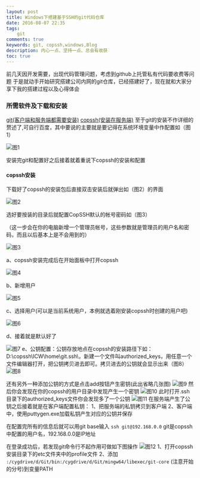 ```yaml
---
layout: post
title: Windows下搭建基于SSH的git代码仓库
date: 2016-08-07 22:35
tags: 	
	git
comments: true
keywords: git, copssh,windows,Blog
description: 内心一点、坚持一点、总会有收获
toc: true
---
```


前几天因开发需要，出现代码管理问题，考虑到github上托管私有代码要收费等问题
于是就动手开始研究搭建公司内网的git仓库，已经搭建好了，现在就和大家分享下我的搭建过程以及心得体会

<!-- more -->

### 所需软件及下载和安装

[git(客户端和服务端都需要安装)](https://git-for-windows.github.io/)
[copssh(安装在服务端)](https://www.itefix.net/copssh)
至于git的安装不作详细的赘述了,可自行百度，其中要说的主要就是要记得在系统环境变量中作配置如（图1）

![图1](/assets/blogImg/git-copssh/git-global-config.png)

安装完git和配置好之后接着就着重说下copssh的安装和配置

#### copssh安装

下载好了copssh的安装包后直接双击安装后就弹出如（图2）的界面

![图2](/assets/blogImg/git-copssh/copssh_install_1.png)

选好要按装的目录后就配置CopSSH默认的帐号密码如（图3）

（这一步会在你的电脑新增一个管理员帐号，这些参数就是管理员的用户名和密码，而且以后基本上是不会用到的）

![图3](/assets/blogImg/git-copssh/copssh_install_2.png)

a、copssh安装完成后在开始面板中打开copssh

![图4](/assets/blogImg/git-copssh/copssh_config.png)

b、新增用户

![图5](/assets/blogImg/git-copssh/copssh_config_1.png)

c、选择用户(可以是当前系统用户，本例就选着刚安装copssh时创建的用户吧)

![图6](/assets/blogImg/git-copssh/copssh_config_2.png)

d、接着就是默认好了

![图7](/assets/blogImg/git-copssh/copssh_config_3.png)
e、公钥配置：公钥存放地点在copssh的安装路径下如：D:\copssh\ICW\home\git\.ssh\，新建一个文件叫authorized_keys，用任意一个文件编辑器打开，把公钥拷贝进去即可。拷贝进去的公钥就会显示出来（图8）
![图8](/assets/blogImg/git-copssh/copssh_config_key.png)

还有另外一种添加公钥的方式是点击add按钮产生密钥(此出省略几张图)
![图9](/assets/blogImg/git-copssh/copssh_config_key_1.png)
然后你会发现在你的copssh的用户目录中发现产生一个密钥
![图10](/assets/blogImg/git-copssh/copssh_config_key_3.png)
此时打开.ssh目录下的authorized_keys文件你会发现多了一个公钥
![图11](/assets/blogImg/git-copssh/copssh_config_key_2.png)
在服务端产生了公钥之后接着就是在客户端配置私钥：
1、把服务端的私钥拷贝到客户端
2、客户端中，使用puttygen.exe加载私钥产生对应的公钥并保存

在配置完所有的信息后就可以用git base输入
`
ssh git@192.168.0.0
`
git是copssh中配置的用户名，192.168.0.0是IP地址

在登录成功后，若发现git命令行不起作用可做如下图操作
![图12](/assets/blogImg/git-copssh/copssh_config_git.png)
1、打开copssh安装目录下的etc文件夹中的profile文件
2、添加  
`
:/cygdrive/d/Git/bin:/cygdrive/d/Git/mingw64/libexec/git-core
`
(注意开始的分号)到变量PATH





